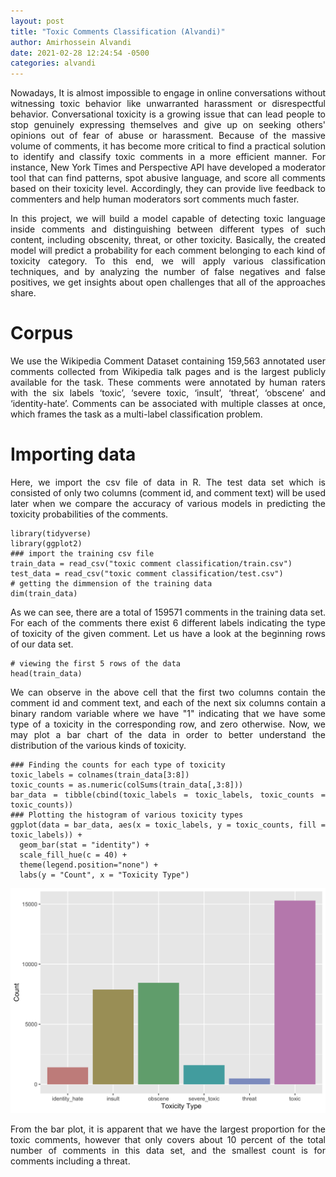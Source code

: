 ```yaml
---
layout: post
title: "Toxic Comments Classification (Alvandi)"
author: Amirhossein Alvandi
date: 2021-02-28 12:24:54 -0500
categories: alvandi
---
```


<style>
body {
text-align: justify}
</style>

Nowadays, It is almost impossible to engage in online conversations without witnessing toxic behavior like unwarranted harassment or disrespectful behavior. Conversational toxicity is a growing issue that can lead people to stop genuinely expressing themselves and give up on seeking others' opinions out of fear of abuse or harassment. Because of the massive volume of comments, it has become more critical to find a practical solution to identify and classify toxic comments in a more efficient manner. For instance, New York Times and Perspective API have developed a moderator tool that can find patterns, spot abusive language, and score all comments based on their toxicity level. Accordingly, they can provide live feedback to commenters and help human moderators sort comments much faster.

In this project, we will build a model capable of detecting toxic language inside comments and distinguishing between different types of such content, including obscenity, threat, or other toxicity. Basically, the created model will predict a probability for each comment belonging to each kind of toxicity category. To this end, we will apply various classification techniques, and by analyzing the number of false negatives and false positives, we get insights about open challenges that all of the approaches share.

# Corpus

We use the Wikipedia Comment Dataset containing 159,563 annotated user comments collected from Wikipedia talk pages and is the largest publicly available for the task. These comments were annotated by human raters with the six labels ‘toxic’, ‘severe toxic, ‘insult’, ‘threat’, ‘obscene’ and ‘identity-hate’. Comments can be associated with multiple classes at once, which frames the task as a multi-label classification problem.

# Importing data

Here, we import the csv file of data in R. The test data set which is consisted of only two columns (comment id, and comment text) will be used later when we compare the accuracy of various models in predicting the toxicity probabilities of the comments.

```{r}
library(tidyverse)
library(ggplot2)
### import the training csv file
train_data = read_csv("toxic comment classification/train.csv")
test_data = read_csv("toxic comment classification/test.csv")
# getting the dimmension of the training data
dim(train_data)
```

As we can see, there are a total of 159571 comments in the training data set. For each of the comments there exist 6 different labels indicating the type of toxicity of the given comment. Let us have a look at the beginning rows of our data set.

```{r}
# viewing the first 5 rows of the data
head(train_data)
```
We can observe in the above cell that the first two columns contain the comment id and comment text, and each of the next six columns contain a binary random variable where we have "1" indicating that we have some type of a toxicity in the corresponding row, and zero otherwise. Now, we may plot a bar chart of the data in order to better understand the distribution of the various kinds of toxicity.

```{r}
### Finding the counts for each type of toxicity
toxic_labels = colnames(train_data[3:8])
toxic_counts = as.numeric(colSums(train_data[,3:8]))
bar_data = tibble(cbind(toxic_labels = toxic_labels, toxic_counts = toxic_counts))
### Plotting the histogram of various toxicity types
ggplot(data = bar_data, aes(x = toxic_labels, y = toxic_counts, fill = toxic_labels)) + 
  geom_bar(stat = "identity") + 
  scale_fill_hue(c = 40) +
  theme(legend.position="none") +
  labs(y = "Count", x = "Toxicity Type")
```

![](https://github.com/douglas-r-rice/douglas-r-rice.github.io/blob/main/_posts/alvandi_figure_1.png?raw=TRUE)


From the bar plot, it is apparent that we have the largest proportion for the toxic comments, however that only covers about 10 percent of the total number of comments in this data set, and the smallest count is for comments including a threat. 
